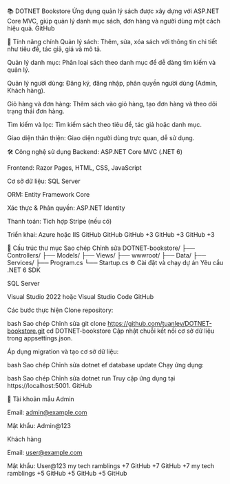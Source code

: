 📚 DOTNET Bookstore
Ứng dụng quản lý sách được xây dựng với ASP.NET Core MVC, giúp quản lý danh mục sách, đơn hàng và người dùng một cách hiệu quả.​
GitHub


🚀 Tính năng chính
Quản lý sách: Thêm, sửa, xóa sách với thông tin chi tiết như tiêu đề, tác giả, giá và mô tả.

Quản lý danh mục: Phân loại sách theo danh mục để dễ dàng tìm kiếm và quản lý.

Quản lý người dùng: Đăng ký, đăng nhập, phân quyền người dùng (Admin, Khách hàng).

Giỏ hàng và đơn hàng: Thêm sách vào giỏ hàng, tạo đơn hàng và theo dõi trạng thái đơn hàng.

Tìm kiếm và lọc: Tìm kiếm sách theo tiêu đề, tác giả hoặc danh mục.

Giao diện thân thiện: Giao diện người dùng trực quan, dễ sử dụng.​

🛠️ Công nghệ sử dụng
Backend: ASP.NET Core MVC (.NET 6)

Frontend: Razor Pages, HTML, CSS, JavaScript

Cơ sở dữ liệu: SQL Server

ORM: Entity Framework Core

Xác thực & Phân quyền: ASP.NET Identity

Thanh toán: Tích hợp Stripe (nếu có)

Triển khai: Azure hoặc IIS​
GitHub
GitHub
GitHub
+3
GitHub
+3
GitHub
+3

📂 Cấu trúc thư mục
Sao chép
Chỉnh sửa
DOTNET-bookstore/
├── Controllers/
├── Models/
├── Views/
├── wwwroot/
├── Data/
├── Services/
├── Program.cs
└── Startup.cs
⚙️ Cài đặt và chạy dự án
Yêu cầu
.NET 6 SDK

SQL Server

Visual Studio 2022 hoặc Visual Studio Code​
GitHub

Các bước thực hiện
Clone repository:

bash
Sao chép
Chỉnh sửa
git clone https://github.com/tuanlev/DOTNET-bookstore.git
cd DOTNET-bookstore
Cập nhật chuỗi kết nối cơ sở dữ liệu trong appsettings.json.​

Áp dụng migration và tạo cơ sở dữ liệu:

bash
Sao chép
Chỉnh sửa
dotnet ef database update
Chạy ứng dụng:

bash
Sao chép
Chỉnh sửa
dotnet run
Truy cập ứng dụng tại https://localhost:5001.​
GitHub

🧪 Tài khoản mẫu
Admin

Email: admin@example.com

Mật khẩu: Admin@123

Khách hàng

Email: user@example.com

Mật khẩu: User@123​
my tech ramblings
+7
GitHub
+7
GitHub
+7
my tech ramblings
+5
GitHub
+5
GitHub
+5
GitHub

